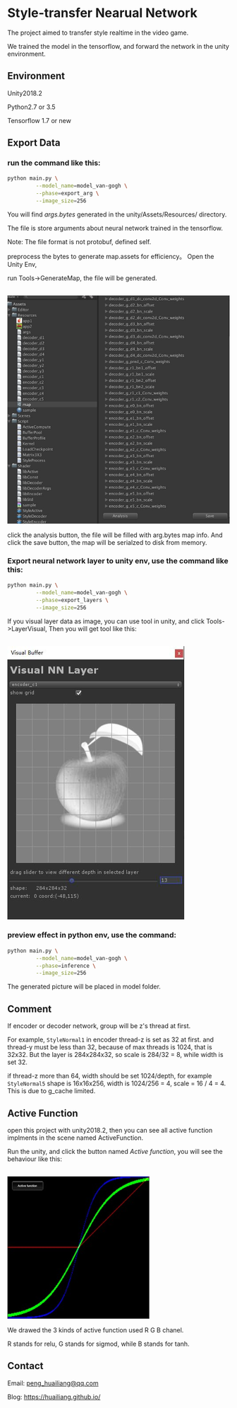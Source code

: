 
# Style-transfer Nearual Network

The project aimed to transfer style  realtime in the video game. 

We trained the model in the tensorflow, and forward the network in the unity environment.


## Environment

Unity2018.2 

Python2.7 or 3.5 

Tensorflow 1.7 or new


## Export Data

### run the command like this:

```sh
python main.py \
         --model_name=model_van-gogh \
         --phase=export_arg \
         --image_size=256
```

You will find *args.bytes* generated in the unity/Assets/Resources/ directory. 

The file is store arguments about neural network trained in the tensorflow.

Note: The file format is not protobuf, defined self.

preprocess the bytes to generate map.assets for efficiency。 Open the Unity Env,

run Tools->GenerateMap, the file will be generated.


<br><img src='image/model3.jpg'><br>

click the analysis button, the file will be filled with arg.bytes map info. And click the save button, the map will be serialzed to disk from memory.


###  Export neural network layer to unity env, use the command like this:

```sh
python main.py \
         --model_name=model_van-gogh \
         --phase=export_layers \
         --image_size=256
```

If you visual layer data as image, you can use tool in unity, and click Tools->LayerVisual, Then you will get tool like this:


<br><img src='image/model2.jpg'><br>

### preview effect in python env, use the command:


```sh
python main.py \
         --model_name=model_van-gogh \
         --phase=inference \
         --image_size=256
```

The generated picture will be placed in model folder.


## Comment

If encoder or decoder network, group will be z's thread at first. 

For example,  `StyleNormal1` in encoder thread-z is set as 32 at first. and thread-y must be less than 32, because of max threads is 1024, that is 32x32. But the layer is 284x284x32, so scale is 284/32 = 8, while width is set 32.

if thread-z more than 64, width should be set 1024/depth, for example `StyleNormal5` shape is 16x16x256, width is 1024/256 = 4, scale = 16 / 4 = 4.
This is due to g_cache limited.




## Active Function

open this project with unity2018.2, then you can see all active function implments in the scene named ActiveFunction.

Run the unity, and click the button named *Active function*, you will see the behaviour like this:

<br><img src='image/model1.jpg'><br>

We drawed the 3 kinds of active function used R G B chanel.

R stands for relu, G stands for sigmod, while B stands for tanh.


## Contact

Email: peng_huailiang@qq.com

Blog:  https://huailiang.github.io/